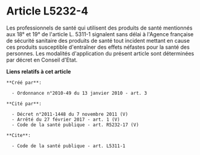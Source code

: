# Article L5232-4

Les professionnels de santé qui utilisent des produits de santé mentionnés aux 18° et 19° de l'article L. 5311-1 signalent
sans délai à l'Agence française de sécurité sanitaire des produits de santé tout incident mettant en cause ces produits
susceptible d'entraîner des effets néfastes pour la santé des personnes. Les modalités d'application du présent article sont
déterminées par décret en Conseil d'Etat.

**Liens relatifs à cet article**

	**Créé par**:

	  - Ordonnance n°2010-49 du 13 janvier 2010 - art. 3

	**Cité par**:

	  - Décret n°2011-1448 du 7 novembre 2011 (V)
	  - Arrêté du 27 février 2017 - art. 1 (V)
	  - Code de la santé publique - art. R5232-17 (V)

	**Cite**:

	  - Code de la santé publique - art. L5311-1
